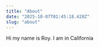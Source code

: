 ```yaml
---
title: "About"
date: "2025-10-07T01:45:18.428Z"
slug: "about"
---
```



Hi my name is Roy. I am in California

